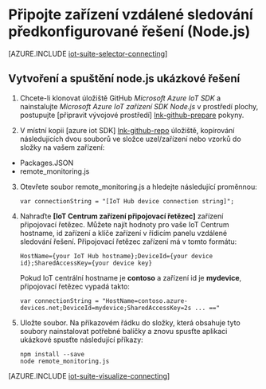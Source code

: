 <properties
   pageTitle="Připojte zařízení pomocí Node.js | Microsoft Azure"
   description="Popisuje, jak se připojit k Azure IoT sadu automaticky předem nakonfigurovaná vzdálené sledování řešení pomocí aplikace napsané v Node.js zařízení."
   services=""
   suite="iot-suite"
   documentationCenter="na"
   authors="dominicbetts"
   manager="timlt"
   editor=""/>

<tags
   ms.service="iot-suite"
   ms.devlang="na"
   ms.topic="article"
   ms.tgt_pltfrm="na"
   ms.workload="na"
   ms.date="10/05/2016"
   ms.author="dobett"/>


# <a name="connect-your-device-to-the-remote-monitoring-preconfigured-solution-nodejs"></a>Připojte zařízení vzdálené sledování předkonfigurované řešení (Node.js)

[AZURE.INCLUDE [iot-suite-selector-connecting](../../includes/iot-suite-selector-connecting.md)]

## <a name="build-and-run-the-nodejs-sample-solution"></a>Vytvoření a spuštění node.js ukázkové řešení

1. Chcete-li klonovat úložiště GitHub *Microsoft Azure IoT SDK* a nainstalujte *Microsoft Azure IoT zařízení SDK Node.js* v prostředí plochy, postupujte [připravit vývojové prostředí] [ lnk-github-prepare] pokyny.

2. V místní kopii [azure iot SDK] [ lnk-github-repo] úložiště, kopírování následujících dvou souborů ve složce uzel/zařízení nebo vzorků do složky na vašem zařízení:

  - Packages.JSON
  - remote_monitoring.js

3. Otevřete soubor remote_monitoring.js a hledejte následující proměnnou:

    ```
    var connectionString = "[IoT Hub device connection string]";
    ```

4. Nahraďte **[IoT Centrum zařízení připojovací řetězec]** zařízení připojovací řetězec. Můžete najít hodnoty pro vaše IoT Centrum hostname, id zařízení a klíče zařízení v řídicím panelu vzdálené sledování řešení. Připojovací řetězec zařízení má v tomto formátu:

    ```
    HostName={your IoT Hub hostname};DeviceId={your device id};SharedAccessKey={your device key}
    ```

    Pokud IoT centrální hostname je **contoso** a zařízení id je **mydevice**, připojovací řetězec vypadá takto:

    ```
    var connectionString = "HostName=contoso.azure-devices.net;DeviceId=mydevice;SharedAccessKey=2s ... =="
    ```

5. Uložte soubor. Na příkazovém řádku do složky, která obsahuje tyto soubory nainstalovat potřebné balíčky a znovu spusťte aplikaci ukázkové spusťte následující příkazy:

    ```
    npm install --save
    node remote_monitoring.js
    ```

[AZURE.INCLUDE [iot-suite-visualize-connecting](../../includes/iot-suite-visualize-connecting.md)]

[lnk-github-repo]: https://github.com/azure/azure-iot-sdks
[lnk-github-prepare]: https://github.com/Azure/azure-iot-sdks/blob/master/doc/get_started/node-devbox-setup.md